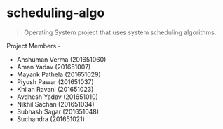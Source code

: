 # scheduling-algo

> Operating System project that uses system scheduling algorithms.

Project Members -
* Anshuman Verma (201651060)
* Aman Yadav (201651007)
* Mayank Pathela (201651029)
* Piyush Pawar (201651037)
* Khilan Ravani (201651023)
* Avdhesh Yadav (201651010)
* Nikhil Sachan (201651034)
* Subhash Sagar (201651048)
* Suchandra (201651021)
